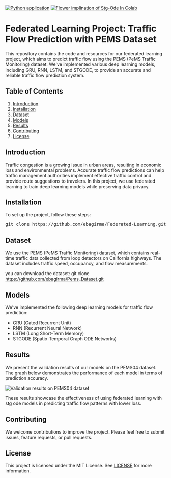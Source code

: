 [![Python application](https://github.com/ebagirma/Federated-Learning/actions/workflows/python-app.yml/badge.svg)](https://github.com/ebagirma/Federated-Learning/actions/workflows/python-app.yml)  [![Flower implination of Stg-Ode In Colab](https://colab.research.google.com/assets/colab-badge.svg)](https://colab.research.google.com/drive/12ID1n0OsS7d05mVOo8a8kuiZNi7cix2X?usp=sharing)

# Federated Learning Project: Traffic Flow Prediction with PEMS Dataset

This repository contains the code and resources for our federated learning project, which aims to predict traffic flow using the PEMS (PeMS Traffic Monitoring) dataset. We've implemented various deep learning models, including GRU, RNN, LSTM, and STGODE, to provide an accurate and reliable traffic flow prediction system.

## Table of Contents

1. [Introduction](#introduction)
2. [Installation](#installation)
3. [Dataset](#dataset)
4. [Models](#models)
5. [Results](#results)
6. [Contributing](#contributing)
7. [License](#license)

## Introduction

Traffic congestion is a growing issue in urban areas, resulting in economic loss and environmental problems. Accurate traffic flow predictions can help traffic management authorities implement effective traffic control and provide route suggestions to travelers. In this project, we use federated learning to train deep learning models while preserving data privacy.

## Installation

To set up the project, follow these steps:

<pre>
git clone https://github.com/ebagirma/Federated-Learning.git && cd Federated-Learning && pip install -r requirements.txt
</pre>



## Dataset

We use the PEMS (PeMS Traffic Monitoring) dataset, which contains real-time traffic data collected from loop detectors on California highways. The dataset includes traffic speed, occupancy, and flow measurements.

you can download the dataset: git clone https://github.com/ebagirma/Pems_Dataset.git

## Models

We've implemented the following deep learning models for traffic flow prediction:

- GRU (Gated Recurrent Unit)
- RNN (Recurrent Neural Network)
- LSTM (Long Short-Term Memory)
- STGODE (Spatio-Temporal Graph ODE Networks)

## Results

We present the validation results of our models on the PEMS04 dataset. The graph below demonstrates the performance of each model in terms of prediction accuracy.

![Validation results on PEMS04 dataset](https://user-images.githubusercontent.com/48454309/234192878-c74ecb99-2ed4-4503-8864-fef103a34ddd.png)

These results showcase the effectiveness of using federated learning with stg ode models in predicting traffic flow patterns with lower loss. 


## Contributing

We welcome contributions to improve the project. Please feel free to submit issues, feature requests, or pull requests.

## License

This project is licensed under the MIT License. See [LICENSE](LICENSE) for more information.
